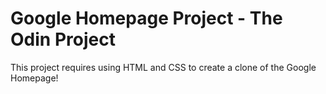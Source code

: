 # Google Homepage Project - The Odin Project

This project requires using HTML and CSS to create a clone of the Google Homepage!